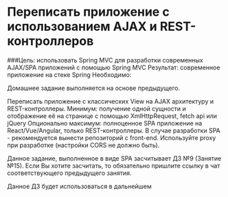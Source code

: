 # Переписать приложение с использованием AJAX и REST-контроллеров

###Цель:
использовать Spring MVC для разработки современных AJAX/SPA приложений c помощью Spring MVC Результат: современное приложение на стеке Spring
Необходимо:

Домашнее задание выполняется на основе предыдущего.

Переписать приложение с классических View на AJAX архитектуру и REST-контроллеры.
Минимум: получение одной сущности и отображение её на странице с помощью XmlHttpRequest, fetch api или jQuery
Опционально максимум: полноценное SPA приложение на React/Vue/Angular, только REST-контроллеры.
В случае разработки SPA - рекомендуется вынести репозиторий с front-end. Используйте proxy при разработке (настройки CORS не должно быть).

Данное задание, выполненное в виде SPA засчитывает ДЗ №9 (Занятие №15). Если Вы хотите засчитать, то обязательно пришлите ссылку в чат соответствующего предыдущего занятия.

Данное ДЗ будет использоваться в дальнейшем
